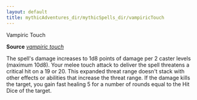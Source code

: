 ```yaml
---
layout: default
title: mythicAdventures_dir/mythicSpells_dir/vampiricTouch
---
```

Vampiric Touch

**Source** [_vampiric touch_](../spells_dir/vampiricTouch#_vampiric-touch)

The spell's damage increases to 1d8 points of damage per 2 caster levels (maximum 10d8). Your melee touch attack to deliver the spell threatens a critical hit on a 19 or 20. This expanded threat range doesn't stack with other effects or abilities that increase the threat range. If the damage kills the target, you gain fast healing 5 for a number of rounds equal to the Hit Dice of the target.

